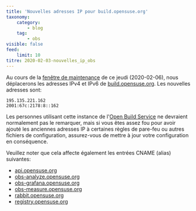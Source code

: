 ```yaml
---
title: 'Nouvelles adresses IP pour build.opensuse.org'
taxonomy:
    category:
        - blog
    tag:
        - obs
visible: false
feed:
    limit: 10
titre: 2020-02-03-nouvelles_ip_obs
---
```


Au cours de la [fenêtre de maintenance](https://en.opensuse.org/openSUSE:Downtime) de ce jeudi (2020-02-06), nous déplacerons les adresses IPv4 et IPv6 de [build.opensuse.org](https://build.opensuse.org). Les nouvelles adresses sont:

    195.135.221.162
    2001:67c:2178:8::162

Les personnes utilisant cette instance de l'[Open Build Service](https://build.opensuse.org/) ne devraient normalement pas le remarquer, mais si vous êtes assez fou pour avoir ajouté les anciennes adresses IP à certaines règles de pare-feu ou autres fichiers de configuration, assurez-vous de mettre à jour votre configuration en conséquence.

Veuillez noter que cela affecte également les entrées CNAME (alias) suivantes:

- [api.opensuse.org](https://api.opensuse.org)
- [obs-analyze.opensuse.org](https://obs-analyze.opensuse.org)
- [obs-grafana.opensuse.org](https://obs-grafana.opensuse.org)
- [obs-measure.opensuse.org](https://obs-measure.opensuse.org)
- [rabbit.opensuse.org](https://rabbit.opensuse.org)
- [registry.opensuse.org](https://registry.opensuse.org)
